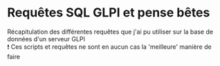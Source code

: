 # Requêtes SQL GLPI et pense bêtes
Récapitulation des différentes requêtes que j'ai pu utiliser sur la base de données d'un serveur GLPI \
:exclamation: Ces scripts et requêtes ne sont en aucun cas la 'meilleure' manière de faire

###